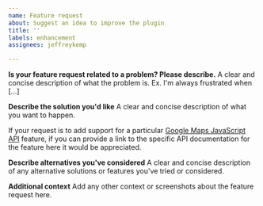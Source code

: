 ```yaml
---
name: Feature request
about: Suggest an idea to improve the plugin
title: ''
labels: enhancement
assignees: jeffreykemp

---
```


**Is your feature request related to a problem? Please describe.**
A clear and concise description of what the problem is. Ex. I'm always frustrated when [...]

**Describe the solution you'd like**
A clear and concise description of what you want to happen.

If your request is to add support for a particular [Google Maps JavaScript API](https://developers.google.com/maps/documentation/javascript/reference/) feature, if you can provide a link to the specific API documentation for the feature here it would be appreciated.

**Describe alternatives you've considered**
A clear and concise description of any alternative solutions or features you've tried or considered.

**Additional context**
Add any other context or screenshots about the feature request here.
